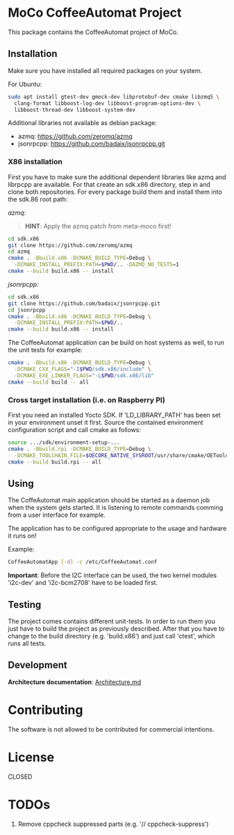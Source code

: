 # MoCo CoffeeAutomat Project

This package contains the CoffeeAutomat project of MoCo.

## Installation

Make sure you have installed all required packages on your system.

For Ubuntu:

```bash
sudo apt install gtest-dev gmock-dev libprotobuf-dev cmake libzmq5 \
  clang-format libboost-log-dev libboost-program-options-dev \
  libboost-thread-dev libboost-system-dev 
```

Additional libraries not available as debian package:
* azmq: https://github.com/zeromq/azmq
* jsonrpcpp: https://github.com/badaix/jsonrpcpp.git

### X86 installation

First you have to make sure the additional dependent libraries like azmq and
librpcpp are available. For that create an sdk.x86 directory, step in and
clone both repositories. For every package build them and install them into
the sdk.86 root path:

*azmq:*

> **HINT**: Apply the azmq patch from meta-moco first!

```bash
cd sdk.x86
git clone https://github.com/zeromq/azmq
cd azmq
cmake . -Bbuild.x86 -DCMAKE_BUILD_TYPE=Debug \
  -DCMAKE_INSTALL_PREFIX:PATH=$PWD/.. -DAZMQ_NO_TESTS=1
cmake --build build.x86 -- install
```

*jsonrpcpp:*

```bash
cd sdk.x86
git clone https://github.com/badaix/jsonrpcpp.git
cd jsonrpcpp
cmake . -Bbuild.x86 -DCMAKE_BUILD_TYPE=Debug \
  -DCMAKE_INSTALL_PREFIX:PATH=$PWD/..
cmake --build build.x86 -- install
```


The CoffeeAutomat application can be build on host systems as well, to run the
unit tests for example:

```bash
cmake . -Bbuild.x86 -DCMAKE_BUILD_TYPE=Debug \
  -DCMAKE_CXX_FLAGS="-I$PWD/sdk.x86/include" \
  -DCMAKE_EXE_LINKER_FLAGS="-L$PWD/sdk.x86/lib"
cmake --build build -- all
```

### Cross target installation (i.e. on Raspberry PI)

First you need an installed Yocto SDK. If 'LD_LIBRARY_PATH'
has been set in your environment unset it first. Source the
contained environment configuration script and call
cmake as follows:

```bash
source .../sdk/environment-setup-...
cmake . -Bbuild.rpi -DCMAKE_BUILD_TYPE=Debug \
  -DCMAKE_TOOLCHAIN_FILE=$OECORE_NATIVE_SYSROOT/usr/share/cmake/OEToolchainConfig.cmake
cmake --build build.rpi -- all
```

## Using

The CoffeAutomat main application should be started as a daemon job when
the system gets started. It is listening to remote commands comming from a
user interface for example.

The application has to be configured appropriate to the usage and hardware
it runs on!

Example:

```bash
CoffeeAutomatApp [-d] -c /etc/CoffeeAutomat.conf
```

**Important**: Before the I2C interface can be used, the two kernel modules
'i2c-dev' and 'i2c-bcm2708' have to be loaded first.

## Testing

The project comes contains different unit-tests. In order to run them
you just have to build the project as previously described. After that
you have to change to the build directory (e.g. 'build.x86') and just
call 'ctest', which runs all tests.

## Development

**Architecture documentation**: [Architecture.md](doc/Architecture.md)

# Contributing

The software is not allowed to be contributed for commercial intentions.

# License

CLOSED

# TODOs

1. Remove cppcheck suppressed parts (e.g. '// cppcheck-suppress')
